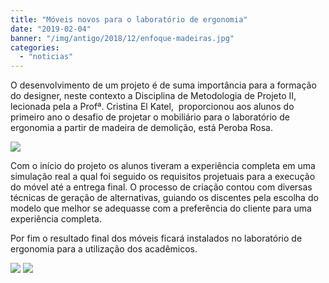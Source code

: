 ```yaml
---
title: "Móveis novos para o laboratório de ergonomia"
date: "2019-02-04"
banner: "/img/antigo/2018/12/enfoque-madeiras.jpg"
categories: 
  - "noticias"
---
```




O desenvolvimento de um projeto é de suma importância para a formação do designer, neste contexto a Disciplina de Metodologia de Projeto II, lecionada pela a Profª. Cristina El Katel,  proporcionou aos alunos do primeiro ano o desafio de projetar o mobiliário para o laboratório de ergonomia a partir de madeira de demolição, está Peroba Rosa.

<!-- more -->

![](/img/antigo/2018/12/enfoque-madeiras.jpg)

Com o início do projeto os alunos tiveram a experiência completa em uma simulação real a qual foi seguido os requisitos projetuais para a execução do móvel até a entrega final. O processo de criação contou com diversas técnicas de geração de alternativas, guiando os discentes pela escolha do modelo que melhor se adequasse com a preferência do cliente para uma experiência completa.

Por fim o resultado final dos móveis ficará instalados no laboratório de ergonomia para a utilização dos acadêmicos.

![](/img/antigo/2018/12/WhatsApp-Image-2018-12-14-at-14.56.09.jpeg)
![](/img/antigo/2018/12/WhatsApp-Image-2018-12-14-at-14.56.09-2.jpeg)
